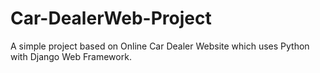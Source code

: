 # Car-DealerWeb-Project
A simple project based on Online Car Dealer Website which uses Python with Django Web Framework.
